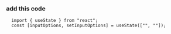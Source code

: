 ### add this code

```react
  import { useState } from "react";
  const [inputOptions, setInputOptions] = useState(["", ""]);
```
